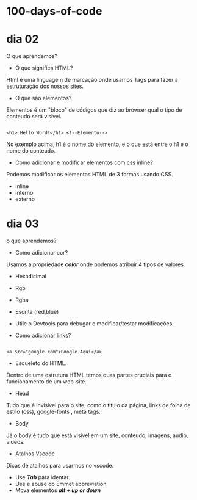 # 100-days-of-code

# dia 02

O que aprendemos?

- O que significa HTML?

Html é uma linguagem de marcação onde usamos Tags para fazer a estruturação dos nossos sites.

- O que são elementos?

Elementos é um "bloco" de códigos que diz ao browser qual o tipo de conteudo será visivel.

```html:

<h1> Hello Word!</h1> <!--Elemento-->

```

No exemplo acima, h1 é o nome do elemento, e o que está entre o h1 é o nome do conteudo.

- Como adicionar e modificar elementos com css inline?

Podemos modificar os elementos HTML de 3 formas usando CSS.

- inline
- interno
- externo

# dia 03

o que aprendemos?

- Como adicionar cor?

Usamos a propriedade **_color_** onde podemos atribuir 4 tipos de valores.

- Hexadicimal
- Rgb
- Rgba
- Escrita (red,blue)

- Utile o Devtools para debugar e modificar/testar modificações.

- Como adicionar links?

```html:

<a src="google.com">Google Aqui</a>

```

- Esqueleto do HTML.

Dentro de uma estrutura HTML temos duas partes cruciais para o funcionamento de um web-site.

- Head

Tudo que é invisivel para o site, como o titulo da página, links de folha de estilo (css), google-fonts , meta tags.

- Body

Já o body é tudo que está visivel em um site, conteudo, imagens, audio, videos.

- Atalhos Vscode

Dicas de atalhos para usarmos no vscode.

- Use **_Tab_** para identar.
- Use e abuse do Emmet abbreviation
- Mova elementos **_alt + up or down_**
